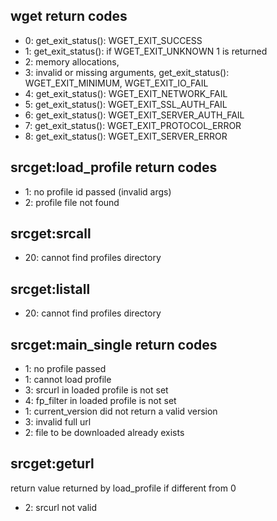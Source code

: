 ## wget return codes

* 0: get_exit_status(): WGET_EXIT_SUCCESS
* 1: get_exit_status(): if WGET_EXIT_UNKNOWN 1 is returned
* 2: memory allocations,
* 3: invalid or missing arguments, get_exit_status(): WGET_EXIT_MINIMUM, WGET_EXIT_IO_FAIL
* 4: get_exit_status(): WGET_EXIT_NETWORK_FAIL
* 5: get_exit_status(): WGET_EXIT_SSL_AUTH_FAIL
* 6: get_exit_status(): WGET_EXIT_SERVER_AUTH_FAIL
* 7: get_exit_status(): WGET_EXIT_PROTOCOL_ERROR
* 8: get_exit_status(): WGET_EXIT_SERVER_ERROR

## srcget:load_profile return codes

* 1: no profile id passed (invalid args)
* 2: profile file not found

## srcget:srcall

* 20: cannot find profiles directory

## srcget:listall

* 20: cannot find profiles directory

## srcget:main_single return codes

* 1: no profile passed
* 1: cannot load profile
* 3: srcurl in loaded profile is not set
* 4: fp_filter in loaded profile is not set
* 1: current_version did not return a valid version
* 3: invalid full url
* 2: file to be downloaded already exists

## srcget:geturl

return value returned by load_profile if different from 0
* 2: srcurl not valid
